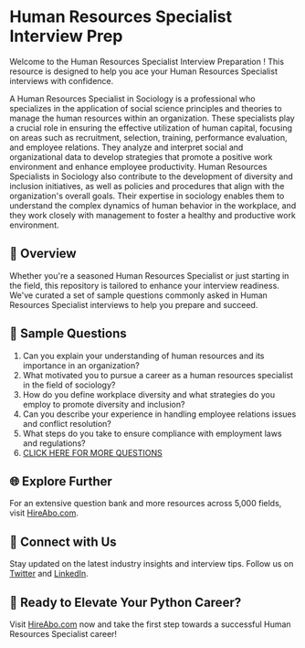 # Human Resources Specialist Interview Prep

Welcome to the Human Resources Specialist Interview Preparation ! This resource is designed to help you ace your Human Resources Specialist interviews with confidence.

A Human Resources Specialist in Sociology is a professional who specializes in the application of social science principles and theories to manage the human resources within an organization. These specialists play a crucial role in ensuring the effective utilization of human capital, focusing on areas such as recruitment, selection, training, performance evaluation, and employee relations. They analyze and interpret social and organizational data to develop strategies that promote a positive work environment and enhance employee productivity. Human Resources Specialists in Sociology also contribute to the development of diversity and inclusion initiatives, as well as policies and procedures that align with the organization's overall goals. Their expertise in sociology enables them to understand the complex dynamics of human behavior in the workplace, and they work closely with management to foster a healthy and productive work environment.

## 🚀 Overview

Whether you're a seasoned Human Resources Specialist or just starting in the field, this repository is tailored to enhance your interview readiness. We've curated a set of sample questions commonly asked in Human Resources Specialist interviews to help you prepare and succeed.

## 📝 Sample Questions

1. Can you explain your understanding of human resources and its importance in an organization?
2. What motivated you to pursue a career as a human resources specialist in the field of sociology?
3. How do you define workplace diversity and what strategies do you employ to promote diversity and inclusion?
4. Can you describe your experience in handling employee relations issues and conflict resolution?
5. What steps do you take to ensure compliance with employment laws and regulations?
6. [CLICK HERE FOR MORE QUESTIONS](https://hireabo.com/job/7_1_14/Human%20Resources%20Specialist)

## 🌐 Explore Further

For an extensive question bank and more resources across 5,000 fields, visit [HireAbo.com](https://www.hireabo.com).

## 📱 Connect with Us

Stay updated on the latest industry insights and interview tips. Follow us on [Twitter](https://twitter.com/hireabo) and [LinkedIn](https://www.linkedin.com/in/hire-abo-3609972a8/).

## 🚀 Ready to Elevate Your Python Career?

Visit [HireAbo.com](https://www.hireabo.com) now and take the first step towards a successful Human Resources Specialist career!